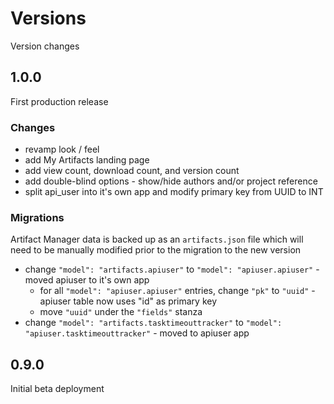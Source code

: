 # Versions

Version changes

## 1.0.0

First production release

### Changes

- revamp look / feel
- add My Artifacts landing page
- add view count, download count, and version count
- add double-blind options - show/hide authors and/or project reference
- split api_user into it's own app and modify primary key from UUID to INT

### Migrations

Artifact Manager data is backed up as an `artifacts.json` file which will need to be manually modified prior to the migration to the new version

- change `"model": "artifacts.apiuser"` to `"model": "apiuser.apiuser"` - moved apiuser to it's own app
    - for all `"model": "apiuser.apiuser"` entries, change `"pk"` to `"uuid"` - apiuser table now uses "id" as primary key
    - move `"uuid"` under the `"fields"` stanza
- change `"model": "artifacts.tasktimeouttracker"` to `"model": "apiuser.tasktimeouttracker"` - moved to apiuser app

## 0.9.0

Initial beta deployment
